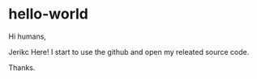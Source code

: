 hello-world
=========== 

Hi humans,

Jerikc Here! I start to use the github and open my releated source code.

Thanks.


